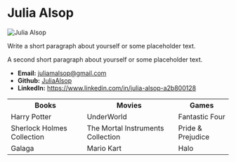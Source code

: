 <!DOCTYPE html>
<html lang="en-us">
<head>
  <meta charset="UTF-8">
  <title>Getting to know Julia </title>
</head>

<body>

  <h1>Julia Alsop</h1>

  <img src="https://scontent.ftpa1-2.fna.fbcdn.net/v/t1.0-9/116430622_4679869345360207_7416634193622345272_o.jpg?_nc_cat=111&_nc_sid=09cbfe&_nc_ohc=Qt45sUknnq0AX9Sh2t6&_nc_ht=scontent.ftpa1-2.fna&oh=ac6d7970728d098940ddd0b38b24b41d&oe=5F56E5C1" alt="Julia Alsop">

  <p>Write a short paragraph about yourself or some placeholder text.</p>
  <p>A second short paragraph about yourself or some placeholder text.</p>

  <ul>
    <li><strong>Email:</strong> <a href="#">juliamalsop@gmail.com</a></li>
    <li><strong>Github:</strong> <a href="#">JuliaAlsop</a></li>
    <li><strong>LinkedIn:</strong> <a href="#">https://www.linkedin.com/in/julia-alsop-a2b800128</a></li>
  </ul>

  <table>
    <tr>
      <th>Books</th>
      <th>Movies</th>
      <th>Games</th>
    </tr>
    <tr>
      <td>Harry Potter</td>
      <td>UnderWorld</td>
      <td>Fantastic Four</td>
    </tr>
    <tr>
      <td>Sherlock Holmes Collection</td>
      <td>The Mortal Instruments Collection</td>
      <td>Pride & Prejudice</td>
    </tr>
    <tr>
      <td>Galaga</td>
      <td>Mario Kart</td>
      <td>Halo</td>
    </tr>
  </table>

</body>

</html>
